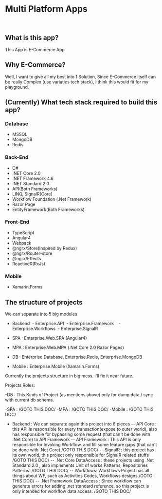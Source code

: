 # Multi Platform Apps
 
## What is this app?

This App is E-Commerce App
 
## Why E-Commerce?

Well, I want to give all my best into 1 Solution,
Since E-Commerce itself can be really Complex (use variaties tech stack), i think this would fit for my playground.
 
## (Currently) What tech stack required to build this app? 

### Database

- MSSQL
- MongoDB
- Redis
 
### Back-End

- C#
- .NET Core 2.0
- .NET Framework 4.6
- .NET Standard 2.0
- API(Both Frameworks)
- LINQ, SignalR(Core)
- Workflow Foundation (.Net Framework)
- Razor Page
- EntityFramework(Both Frameworks)
 
### Front-End

- TypeScript
- Angular4
- Webpack
- @ngrx/Store(Inspired by Redux)
- @ngrx/Router-store
- @ngrx/Effects
- ReactiveX(RxJs)
 
### Mobile
- Xamarin.Forms
 
## The structure of projects

We can separate into 5 big modules

- Backend 
  - Enterprise.API 
  - Enterprise.Framework  
  - Enterprise.Workflows 
  - Enterprise.SignalR 
  
- SPA : Enterprise.Web.SPA (Angular4)
- MPA : Enterprise.Web.MPA (.Net Core 2.0 Razor Pages)
- DB : Enterprise.Database, Enterprise.Redis, Enterprise.MongoDB
- Mobile : Enterprise.Mobile (Xamarin.Forms)

Currently the projects structure in big mess. i'll fix it near future.

Projects Roles:

-DB : This Kinds of Project (as mentions above) only for dump data / sync with current db schema.

-SPA : /GOTO THIS DOC/
-MPA : /GOTO THIS DOC/
-Mobile : /GOTO THIS DOC/
- Backend : We can separate again this project into 6 pieces
-- API Core : this API is responsible for every transaction(expose to outer world), also has responsible for bypassing some request (that can't be done with .Net Core) to API Framework
-- API Framework : This API is only responsible for Invoking Workflow. and fill some feature gaps (that can't be done with .Net Core) /GOTO THIS DOC/
-- SignalR : this project has its own world, this project only responsible for SignalR related stuffs /GOTO THIS DOC/
-- .Net Core DataAccess : these projects using .Net Standard 2.0 , also implements Unit of works Patterns, Repositories Patterns.
/GOTO THIS DOC/
-- Workflows: Workflows Project has all things about WF, such as Activities Codes, Workflows designs./GOTO THIS DOC/
-- .Net Framework DataAccess : Since workflow can generate errors for adding .net standard reference. so this project is only intended for workflow data access. /GOTO THIS DOC/
